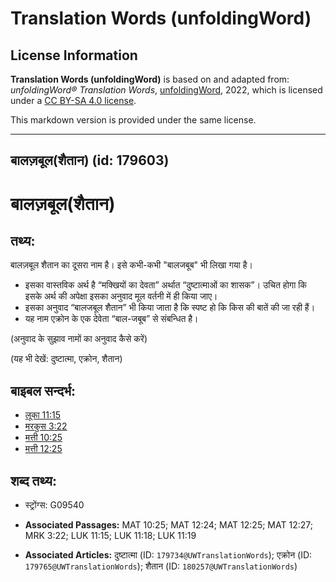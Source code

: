 # Translation Words (unfoldingWord)

## License Information

**Translation Words (unfoldingWord)** is based on and adapted from: _unfoldingWord® Translation Words_, [unfoldingWord](https://unfoldingword.org/utw), 2022, which is licensed under a [CC BY-SA 4.0 license](https://creativecommons.org/licenses/by-sa/4.0/legalcode.en).

This markdown version is provided under the same license.



--------------------------------

## बालज़बूल(शैतान) (id: 179603)

बालज़बूल(शैतान)
==============

तथ्य:
-----

बालज़बूल शैतान का दूसरा नाम है। इसे कभी\-कभी "बालजबूब" भी लिखा गया है।

* इसका वास्तविक अर्थ है “मक्खियों का देवता” अर्थात “दुष्टात्माओं का शासक”। उचित होगा कि इसके अर्थ की अपेक्षा इसका अनुवाद मूल वर्तनी में ही किया जाए।
* इसका अनुवाद “बालजबूल शैतान” भी किया जाता है कि स्पष्ट हो कि किस की बातें की जा रही हैं।
* यह नाम एक्रोन के एक देवेता “बाल\-जबूब” से संबन्धित है।

(अनुवाद के सुझाव नामों का अनुवाद कैसे करें)

(यह भी देखें: दुष्टात्मा, एक्रोन, शैतान)

बाइबल सन्दर्भ:
--------------

* [लूका 11:15](https://ref.ly/Luke11:15)
* [मरकुस 3:22](https://ref.ly/Mark3:22)
* [मत्ती 10:25](https://ref.ly/Matt10:25)
* [मत्ती 12:25](https://ref.ly/Matt12:25)

शब्द तथ्य:
----------

* स्ट्रोंग्स: G09540

* **Associated Passages:** MAT 10:25; MAT 12:24; MAT 12:25; MAT 12:27; MRK 3:22; LUK 11:15; LUK 11:18; LUK 11:19
* **Associated Articles:** दुष्टात्मा (ID: `179734@UWTranslationWords`); एक्रोन (ID: `179765@UWTranslationWords`); शैतान (ID: `180257@UWTranslationWords`)


